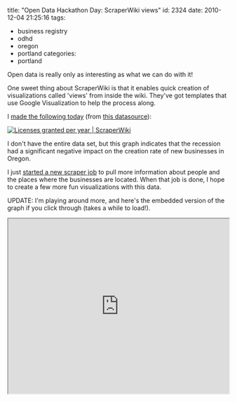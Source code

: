 title: "Open Data Hackathon Day: ScraperWiki views"
id: 2324
date: 2010-12-04 21:25:16
tags: 
- business registry
- odhd
- oregon
- portland
categories: 
- portland

Open data is really only as interesting as what we can do with it!

One sweet thing about ScraperWiki is that it enables quick creation of visualizations called 'views' from inside the wiki. They've got templates that use Google Visualization to help the process along.

I [made the following today](http://scraperwiki.com/views/licenses-granted-per-year/) (from [this datasource](http://scraperwiki.com/scrapers/oregon_business_registry)):

[![](http://www.chesnok.com/daily/wp-content/uploads/2010/12/Licenses-granted-per-year-ScraperWiki-300x108.png "Licenses granted per year | ScraperWiki")](http://www.chesnok.com/daily/wp-content/uploads/2010/12/Licenses-granted-per-year-ScraperWiki.png)

I don't have the entire data set, but this graph indicates that the recession had a significant negative impact on the creation rate of new businesses in Oregon.

I just [started a new scraper job](http://scraperwiki.com/scrapers/oregon_business_registry/code/?rev=14243) to pull more information about people and the places where the businesses are located. When that job is done, I hope to create a few more fun visualizations with this data.

UPDATE: I'm playing around more, and here's the embedded version of the graph if you click through (takes a while to load!).
<!--more-->
<iframe class="view autoHeight" width="100%" height="400" src="http://scraperwikiviews.com/run/licenses-granted-per-year/?"></iframe>
